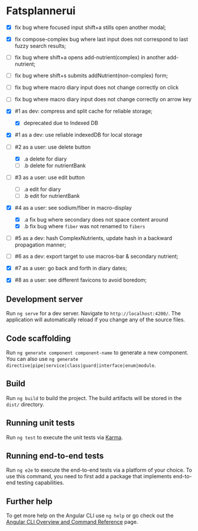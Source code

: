 # Fatsplannerui

- [X] fix bug where focused input shift+a stills open another modal;
- [X] fix compose-complex bug where last input does not correspond to last fuzzy search results;
- [ ] fix bug where shift+a opens add-nutrient(complex) in another add-nutrient;
- [ ] fix bug where shift+s submits addNutrient(non-complex) form;
- [ ] fix bug where macro diary input does not change correctly on click
- [ ] fix bug where macro diary input does not change correctly on arrow key
- [X] #1 as dev: compress and split cache for reliable storage;
  - [X] deprecated due to Indexed DB
- [X] #1 as a dev: use reliable indexedDB for local storage
- [ ] #2 as a user: use delete button
  - [X] .a delete for diary
  - [ ] .b delete for nutrientBank
- [ ] #3 as a user: use edit button
  - [ ] .a edit for diary
  - [ ] .b edit for nutrientBank
- [X] #4 as a user: see sodium/fiber in macro-display
  - [X] .a fix bug where secondary does not space content around
  - [X] .b fix bug where `fiber` was not renamed to `fibers`
- [ ] #5 as a dev: hash ComplexNutrients, update hash in a backward propagation manner;
- [ ] #6 as a dev: export target to use macros-bar & secondary nutrient;
- [X] #7 as a user: go back and forth in diary dates;
- [X] #8 as a user: see different favicons to avoid boredom;


 

## Development server

Run `ng serve` for a dev server. Navigate to `http://localhost:4200/`. The application will automatically reload if you change any of the source files.

## Code scaffolding

Run `ng generate component component-name` to generate a new component. You can also use `ng generate directive|pipe|service|class|guard|interface|enum|module`.

## Build

Run `ng build` to build the project. The build artifacts will be stored in the `dist/` directory.

## Running unit tests

Run `ng test` to execute the unit tests via [Karma](https://karma-runner.github.io).

## Running end-to-end tests

Run `ng e2e` to execute the end-to-end tests via a platform of your choice. To use this command, you need to first add a package that implements end-to-end testing capabilities.

## Further help

To get more help on the Angular CLI use `ng help` or go check out the [Angular CLI Overview and Command Reference](https://angular.io/cli) page.

